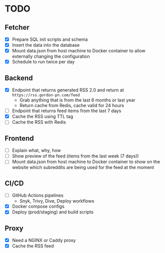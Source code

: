 # TODO

## Fetcher

- [x] Prepare SQL init scripts and schema
- [x] Insert the data into the database
- [x] Mount data.json from host machine to Docker container to allow externally changing the configuration
- [x] Schedule to run twice per day

## Backend

- [x] Endpoint that returns generated RSS 2.0 and return at `https://rss.gordon-pn.com/feed`
  - Grab anything that is from the last 6 months or last year
  - Return cache from Redis, cache valid for 24 hours
- [ ] Endpoint that returns feed items from the last 7 days
- [x] Cache the RSS using TTL tag
- [ ] Cache the RSS with Redis

## Frontend

- [ ] Explain what, why, how
- [ ] Show preview of the feed (items from the last week (7 days))
- [ ] Mount data.json from host machine to Docker container to show on the website which subreddits are being used for the feed at the moment

## CI/CD

- [ ] GitHub Actions pipelines
  - Snyk, Trivy, Dive, Deploy workflows
- [x] Docker compose configs
- [x] Deploy (prod/staging) and build scripts

## Proxy

- [x] Need a NGINX or Caddy proxy
- [x] Cache the RSS feed
